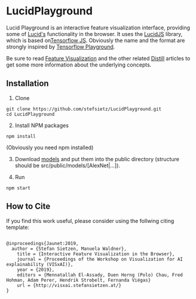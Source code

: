 # LucidPlayground

Lucid Playground is an interactive feature visualization interface, providing some of [Lucid's](https://github.com/tensorflow/lucid) functionality in the browser.
It uses the [LucidJS](https://github.com/stefsietz/LucidJS) library, which is based on[Tensorflow JS](https://www.tensorflow.org/js).
Obviously the name and the format are strongly inspired by [Tensorflow Playground](https://playground.tensorflow.org).

Be sure to read [Feature Visualization](https://distill.pub/2017/feature-visualization/) and the other related [Distill](https://distill.pub) articles to get some more information about the underlying concepts.

## Installation

1. Clone
```
git clone https://github.com/stefsietz/LucidPlayground.git
cd LucidPlayground
```

2. Install NPM packages
```
npm install
```
(Obviously you need npm installed)

3. Download [models](https://drive.google.com/open?id=1RWZMHFMFnUMKCwHybUCEONC4HiScsuTM)
and put them into the public directory (structure should be src/public/models/[AlexNet|...]).

4. Run
```
npm start
```

## How to Cite
If you find this work useful, please consider using the follwing citing template:

```

@inproceedings{Jaunet:2019,
  author = {Stefan Sietzen, Manuela Waldner},
	title = {Interactive Feature Visualization in the Browser},
	journal = {Proceedings of the Workshop on Visualization for AI explainability (VISxAI)},
	year = {2019},
	editors = {Mennatallah El-Assady, Duen Horng (Polo) Chau, Fred Hohman, Adam Perer, Hendrik Strobelt, Fernanda Viégas}
	url = {http://visxai.stefansietzen.at/}
}


```
